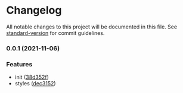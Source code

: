 # Changelog

All notable changes to this project will be documented in this file. See [standard-version](https://github.com/conventional-changelog/standard-version) for commit guidelines.

### 0.0.1 (2021-11-06)


### Features

* init ([38d352f](https://github.com/Mark24Code/www/commit/38d352f54f3407fb50ba6c5735e511dd62fff956))
* styles ([dec3152](https://github.com/Mark24Code/www/commit/dec31525a022c54a905f1adc3f357add503f98c5))
